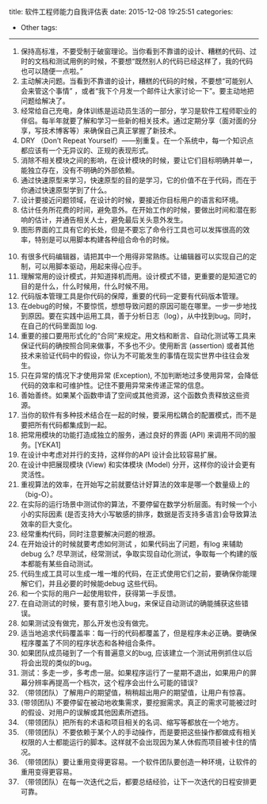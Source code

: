 title: 软件工程师能力自我评估表
date: 2015-12-08 19:25:51
categories:
  - Other
tags:
---

1. 保持高标准，不要受制于破窗理论。当你看到不靠谱的设计、糟糕的代码、过时的文档和测试用例的时候，不要想“既然别人的代码已经这样了，我的代码也可以随便一点啦。”
2. 主动解决问题。当看到不靠谱的设计，糟糕的代码的时候，不要想“可能别人会来管这个事情” ，或者“我下个月发一个邮件让大家讨论一下”。要主动地把问题给解决了。
3. 经常给自己充电，身体训练是运动员生活的一部分，学习是软件工程师职业的伴侣。每半年就要了解和学习一些新的相关技术。通过定期分享（面对面的分享，写技术博客等）来确保自己真正掌握了新技术。
4. DRY （Don’t Repeat Yourself）——别重复。在一个系统中，每一个知识点都应该有一个无异议的、正规的表现形式。
5. 消除不相关模块之间的影响，在设计模块的时候，要让它们目标明确并单一，能独立存在，没有不明确的外部依赖。
6. 通过快速原型来学习，快速原型的目的是学习，它的价值不在于代码，而在于你通过快速原型学到了什么。
7. 设计要接近问题领域，在设计的时候，要接近你目标用户的语言和环境。
8. 估计任务所花费的时间，避免意外。在开始工作的时候，要做出时间和潜在影响的估计，并通告相关人士，避免最后关头意外发生。
9. 图形界面的工具有它的长处，但是不要忘了命令行工具也可以发挥很高的效率，特别是可以用脚本构建各种组合命令的时候。

<!-- more -->

10. 有很多代码编辑器，请把其中一个用得非常熟练。让编辑器可以实现自己的定制，可以用脚本驱动，用起来得心应手。
11. 理解常用的设计模式，并知道择机而用。设计模式不错，更重要的是知道它的目的是什么，什么时候用，什么时候不用。
12. 代码版本管理工具是你代码的保障，重要的代码一定要有代码版本管理。
13. 在debug的时候，不要惊慌，想想导致问题的原因可能在哪里。一步一步地找到原因。要在实践中运用工具，善于分析日志（log），从中找到bug。同时，在自己的代码里面加 log.
14. 重要的接口要用形式化的“合同”来规定。用文档和断言、自动化测试等工具来保证代码的确按照合同来做事，不多也不少。使用断言 (assertion) 或者其他技术来验证代码中的假设，你认为不可能发生的事情在现实世界中往往会发生。
15. 只在异常的情况下才使用异常 (Exception), 不加判断地过多使用异常，会降低代码的效率和可维护性。记住不要用异常来传递正常的信息。
16. 善始善终。如果某个函数申请了空间或其他资源，这个函数负责释放这些资源。
17. 当你的软件有多种技术结合在一起的时候，要采用松耦合的配置模式，而不是要把所有代码都集成到一起。
18. 把常用模块的功能打造成独立的服务，通过良好的界面 (API) 来调用不同的服务。[YEKA1]
19. 在设计中考虑对并行的支持，这样你的API 设计会比较容易扩展。
20. 在设计中把展现模块 (View) 和实体模块 (Model) 分开，这样你的设计会更有灵活性。
21. 重视算法的效率，在开始写之前就要估计好算法的效率是哪一个数量级上的（big-O）。
22. 在实际的运行场景中测试你的算法，不要停留在数学分析层面。有时候一个小小的实际因素 (是否支持大小写敏感的排序，数据是否支持多语言)会导致算法效率的巨大变化。
23. 经常重构代码，同时注意要解决问题的根源。
24. 在开始设计的时候就要考虑如何测试 ，如果代码出了问题，有log 来辅助debug 么? 尽早测试，经常测试，争取实现自动化测试，争取每一个构建的版本都能有某些自动测试。
25. 代码生成工具可以生成一堆一堆的代码，在正式使用它们之前，要确保你能理解它们，并且必要的时候能debug 这些代码。
26. 和一个实际的用户一起使用软件，获得第一手反馈。
27. 在自动测试的时候，要有意引地入bug，来保证自动测试的确能捕获这些错误。
28. 如果测试没有做完，那么开发也没有做完。
29. 适当地追求代码覆盖率：每一行的代码都覆盖了，但是程序未必正确。要确保程序覆盖了不同的程序状态和各种组合条件。
30. 如果团队成员碰到了一个有普遍意义的bug, 应该建立一个测试用例抓住以后将会出现的类似的bug。
31. 测试：多走一步，多考虑一层。如果程序运行了一星期不退出，如果用户的屏幕分辨率再提高一个档次，这个程序会出什么可能的错误?
32. （带领团队）了解用户的期望值，稍稍超出用户的期望值，让用户有惊喜。
33. (带领团队) 不要停留在被动地收集需求，要挖掘需求。真正的需求可能被过时的假设、对用户的误解或其他因素所遮挡。
34. （带领团队）把所有的术语和项目相关的名词、缩写等都放在一个地方。
35. （带领团队）不要依赖于某个人的手动操作，而是要把这些操作都做成有相关权限的人士都能运行的脚本。这样就不会出现因为某人休假而项目被卡住的情况。
36. （带领团队）要让重用变得更容易。一个软件团队要创造一种环境，让软件的重用变得更容易。
37. （带领团队）在每一次迭代之后，都要总结经验，让下一次迭代的日程安排更可靠。